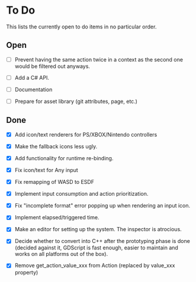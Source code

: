 # To Do

This lists the currently open to do items in no particular order.

## Open
- [ ] Prevent having the same action twice in a context as the second one would be filtered out anyways.
- [ ] Add a C# API.
- [ ] Documentation
- [ ] Prepare for asset library (git attributes, page, etc.)


## Done
- [x] Add icon/text renderers for PS/XBOX/Nintendo controllers
- [x] Make the fallback icons less ugly.
- [x] Add functionality for runtime re-binding.
- [x] Fix icon/text for Any input
- [x] Fix remapping of WASD to ESDF
- [x] Implement input consumption and action prioritization.
- [x] Fix "incomplete format" error popping up when rendering an input icon.
- [x] Implement elapsed/triggered time.
- [x] Make an editor for setting up the system. The inspector is atrocious.
- [x] Decide whether to convert into C++ after the prototyping phase is done (decided against it, GDScript is fast enough, easier to maintain and works on all platforms out of the box).
- [x] Remove get_action_value_xxx from Action (replaced by value_xxx property)

